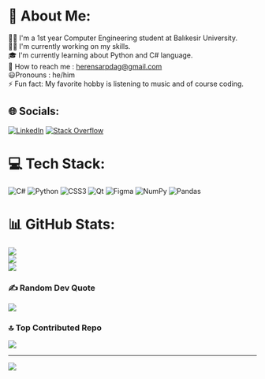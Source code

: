 # 💫 About Me:
 👨‍🎓 I'm a 1st year Computer Engineering student at Balıkesir University.<br> 👨‍💻 I'm currently working on my skills.<br> 🎓 I'm currently learning  about Python and C# language.<br> 📱 How to reach me : herensarpdag@gmail.com<br> 😃Pronouns : he/him<br> ⚡ Fun fact: My favorite hobby is listening to music and of course coding.


## 🌐 Socials:
[![LinkedIn](https://img.shields.io/badge/LinkedIn-%230077B5.svg?logo=linkedin&logoColor=white)](https://linkedin.com/in/hamza-eren-sarpdağ-a728b8272/) [![Stack Overflow](https://img.shields.io/badge/-Stackoverflow-FE7A16?logo=stack-overflow&logoColor=white)](https://stackoverflow.com/users/21659338) 

# 💻 Tech Stack:
![C#](https://img.shields.io/badge/c%23-%23239120.svg?style=for-the-badge&logo=c-sharp&logoColor=white) ![Python](https://img.shields.io/badge/python-3670A0?style=for-the-badge&logo=python&logoColor=ffdd54) ![CSS3](https://img.shields.io/badge/css3-%231572B6.svg?style=for-the-badge&logo=css3&logoColor=white) ![Qt](https://img.shields.io/badge/Qt-%23217346.svg?style=for-the-badge&logo=Qt&logoColor=white) 	![Figma](https://img.shields.io/badge/figma-%23F24E1E.svg?style=for-the-badge&logo=figma&logoColor=white) ![NumPy](https://img.shields.io/badge/numpy-%23013243.svg?style=for-the-badge&logo=numpy&logoColor=white) ![Pandas](https://img.shields.io/badge/pandas-%23150458.svg?style=for-the-badge&logo=pandas&logoColor=white)
# 📊 GitHub Stats:
![](https://github-readme-stats.vercel.app/api?username=Hamza-Eren&theme=dark&hide_border=true&include_all_commits=false&count_private=false)<br/>
![](https://github-readme-streak-stats.herokuapp.com/?user=Hamza-Eren&theme=dark&hide_border=true)<br/>
![](https://github-readme-stats.vercel.app/api/top-langs/?username=Hamza-Eren&theme=dark&hide_border=true&include_all_commits=false&count_private=false&layout=compact)

### ✍️ Random Dev Quote
![](https://quotes-github-readme.vercel.app/api?type=horizontal&theme=radical)

### 🔝 Top Contributed Repo
![](https://github-contributor-stats.vercel.app/api?username=Hamza-Eren&limit=5&theme=radical&combine_all_yearly_contributions=true)

---
[![](https://visitcount.itsvg.in/api?id=Hamza-Eren&icon=3&color=0)](https://visitcount.itsvg.in)

